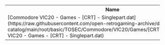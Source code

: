 <table>
<tr><th>Name</th><th>Size</th></tr>
<tr><td>[Commodore VIC20 - Games - [CRT] - Singlepart.dat](https://raw.githubusercontent.com/open-retrogaming-archive/dat-catalog/main/root/basic/TOSEC/Commodore/VIC20/Games/[CRT]/Singlepart/Commodore VIC20 - Games - [CRT] - Singlepart.dat)</td><td>175596</td></tr>
</table>
